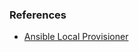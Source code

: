 ### References

- [Ansible Local Provisioner](https://developer.hashicorp.com/vagrant/docs/provisioning/ansible_local)